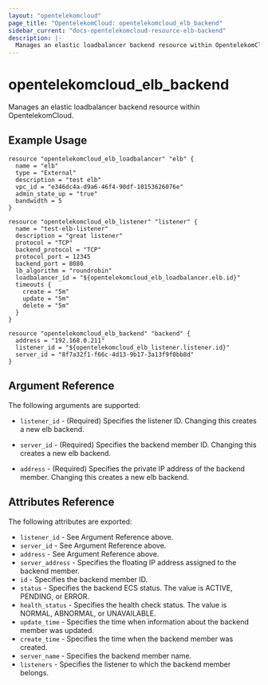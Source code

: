 ```yaml
---
layout: "opentelekomcloud"
page_title: "OpentelekomCloud: opentelekomcloud_elb_backend"
sidebar_current: "docs-opentelekomcloud-resource-elb-backend"
description: |-
  Manages an elastic loadbalancer backend resource within OpentelekomCloud.
---
```


# opentelekomcloud\_elb\_backend

Manages an elastic loadbalancer backend resource within OpentelekomCloud.

## Example Usage

```hcl
resource "opentelekomcloud_elb_loadbalancer" "elb" {
  name = "elb"
  type = "External"
  description = "test elb"
  vpc_id = "e346dc4a-d9a6-46f4-90df-10153626076e"
  admin_state_up = "true"
  bandwidth = 5
}

resource "opentelekomcloud_elb_listener" "listener" {
  name = "test-elb-listener"
  description = "great listener"
  protocol = "TCP"
  backend_protocol = "TCP"
  protocol_port = 12345
  backend_port = 8080
  lb_algorithm = "roundrobin"
  loadbalancer_id = "${opentelekomcloud_elb_loadbalancer.elb.id}"
  timeouts {
	create = "5m"
	update = "5m"
	delete = "5m"
  }
}

resource "opentelekomcloud_elb_backend" "backend" {
  address = "192.168.0.211"
  listener_id = "${opentelekomcloud_elb_listener.listener.id}"
  server_id = "8f7a32f1-f66c-4d13-9b17-3a13f9f0bb8d"
}
```

## Argument Reference

The following arguments are supported:

* `listener_id` - (Required) Specifies the listener ID. Changing this creates a new
    elb backend.

* `server_id` - (Required) Specifies the backend member ID. Changing this creates a
     new elb backend.

* `address` - (Required) Specifies the private IP address of the backend member. 
    Changing this creates a new elb backend.

## Attributes Reference

The following attributes are exported:

* `listener_id` - See Argument Reference above.
* `server_id` - See Argument Reference above.
* `address` - See Argument Reference above.
* `server_address` - Specifies the floating IP address assigned to the backend member.
* `id` - Specifies the backend member ID.
* `status` - Specifies the backend ECS status. The value is ACTIVE, PENDING,
    or ERROR.
* `health_status` - Specifies the health check status. The value is NORMAL,
    ABNORMAL, or UNAVAILABLE.
* `update_time` - Specifies the time when information about the backend member
    was updated.
* `create_time` - Specifies the time when the backend member was created.
* `server_name` - Specifies the backend member name.
* `listeners` - Specifies the listener to which the backend member belongs.
